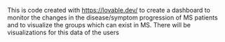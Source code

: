 This is code created with https://lovable.dev/ to create a dashboard to monitor the changes in the disease/symptom progression of MS patients and to visualize the groups which can exist in MS.
There will be visualizations for this data of the users
